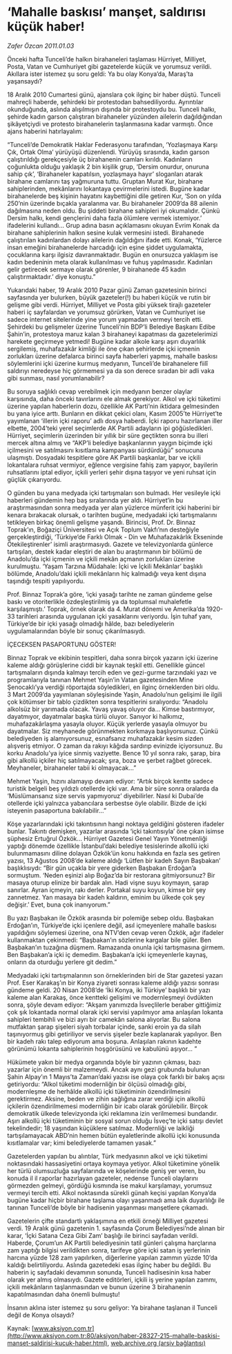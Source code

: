 # ‘Mahalle baskısı’ manşet, saldırısı küçük haber!

*Zafer Özcan 2011.01.03*

<font class="agenda2NewsSpot">
 Önceki hafta Tunceli’de halkın birahaneleri taşlaması Hürriyet, Milliyet, Posta, Vatan ve Cumhuriyet gibi gazetelerde küçük ve yorumsuz verildi. Akıllara ister istemez şu soru geldi: Ya bu olay Konya’da, Maraş’ta yaşansaydı?
</font>
<font class="newsDetail">
 <p>
  <p class="MsoNormal">
   18 Aralık 2010 Cumartesi günü, ajanslara çok ilginç bir haber düştü. Tunceli mahreçli haberde, şehirdeki bir protestodan bahsediliyordu. Ayrıntılar okunduğunda, aslında alışılmışın dışında bir protestoydu bu. Tunceli halkı, şehirde kadın garson çalıştıran birahaneler yüzünden ailelerin dağıldığından şikâyetçiydi ve protesto birahanelerin taşlanmasına kadar varmıştı. Önce ajans haberini hatırlayalım:
  </p>
  <p class="MsoNormal">
   “Tunceli’de Demokratik Haklar Federasyonu tarafından, ‘Yozlaşmaya Karşı Çık, Ortak Olma’ yürüyüşü düzenlendi. Yürüyüş sırasında, kadın garson çalıştırıldığı gerekçesiyle üç birahanenin camları kırıldı. Kadınların çoğunlukta olduğu yaklaşık 2 bin kişilik grup, ‘Dersim onurdur, onuruna sahip çık’, ‘Birahaneler kapatılsın, yozlaşmaya hayır’ sloganları atarak birahane camlarını taş yağmuruna tuttu. Gruptan Murat Kur, birahane sahiplerinden, mekânlarını lokantaya çevirmelerini istedi. Bugüne kadar birahanelerde beş kişinin hayatını kaybettiğini dile getiren Kur, ‘Son on yılda 250’nin üzerinde bıçakla yaralanma var. Bu birahaneler 2009’da 88 ailenin dağılmasına neden oldu. Bu şiddeti birahane sahipleri iyi okumalıdır. Çünkü Dersim halkı, kendi gençlerini daha fazla ölümlere vermek istemiyor.’ ifadelerini kullandı… Grup adına basın açıklamasını okuyan Evrim Konak da birahane sahiplerinin halkın sesine kulak vermesini istedi. Birahanede çalıştırılan kadınlardan dolayı ailelerin dağıldığını ifade etti. Konak, ‘Yüzlerce insan emeğini birahanelerde harcadığı için eşine şiddet uygulamakta, çocuklarına karşı ilgisiz davranmaktadır. Bugün en onursuzca yaklaşım ise kadın bedeninin meta olarak kullanılması ve fuhuş yapılmasıdır. Kadınları gelir getirecek sermaye olarak görenler, 9 birahanede 45 kadın çalıştırmaktadır.’ diye konuştu.”
  </p>
  <p class="MsoNormal">
   Yukarıdaki haber, 19 Aralık 2010 Pazar günü Zaman gazetesinin birinci sayfasında yer bulurken, büyük gazeteler(!) bu haberi küçük ve rutin bir gelişme gibi verdi. Hürriyet, Milliyet ve Posta gibi yüksek tirajlı gazeteler haberi iç sayfalardan ve yorumsuz görürken, Vatan ve Cumhuriyet ise sadece internet sitelerinde yine yorum yapmadan vermeyi tercih etti. Şehirdeki bu gelişmeler üzerine Tunceli’nin BDP’li Belediye Başkanı Edibe Şahin’in, protestoya maruz kalan 3 birahaneyi kapatması da gazetelerimizi harekete geçirmeye yetmedi! Bugüne kadar alkole karşı aşırı duyarlılık sergilemiş, muhafazakâr kimliği ile öne çıkan şehirlerde içki içmenin zorlukları üzerine defalarca birinci sayfa haberleri yapmış, mahalle baskısı söylemlerini içki üzerine kurmuş medyanın, Tunceli’de birahanelere fiilî saldırıyı neredeyse hiç görmemesi ya da son derece sıradan bir adli vaka gibi sunması, nasıl yorumlanabilir?
  </p>
  <p class="MsoNormal">
   Bu soruya sağlıklı cevap verebilmek için medyanın benzer olaylar karşısında, daha önceki tavırlarını ele almak gerekiyor. Alkol ve içki tüketimi üzerine yapılan haberlerin dozu, özellikle AK Parti’nin iktidara gelmesinden bu yana iyice arttı. Bunların en dikkat çekici olanı, Kasım 2005’te Hürriyet’te yayımlanan ‘illerin içki raporu’ adlı dosya haberdi. İçki raporu hazırlanan iller elbette, 2004’teki yerel seçimlerde AK Partili adayların ipi göğüsledikleri. Hürriyet, seçimlerin üzerinden bir yıllık bir süre geçtikten sonra bu illeri mercek altına almış ve “AKP’li belediye başkanlarının yaygın biçimde içki içilmesini ve satılmasını kısıtlama kampanyası sürdürdüğü” sonucuna ulaşmıştı. Dosyadaki tespitlere göre AK Partili başkanlar, bar ve içkili lokantalara ruhsat vermiyor, eğlence vergisine fahiş zam yapıyor, bayilerin ruhsatlarını iptal ediyor, içkili yerleri şehir dışına taşıyor ve yeni ruhsat için güçlük çıkarıyordu.
  </p>
  <p class="MsoNormal">
   O günden bu yana medyada içki tartışmaları son bulmadı. Her vesileyle içki haberleri gündemin hep baş sıralarında yer aldı. Hürriyet’in bu araştırmasından sonra medyada yer alan yüzlerce münferit içki haberini bir kenara bırakacak olursak, o tarihten bugüne, medyadaki içki tartışmalarını tetikleyen birkaç önemli gelişme yaşandı. Birincisi, Prof. Dr. Binnaz Toprak’ın, Boğaziçi Üniversitesi ve Açık Toplum Vakfı’nın desteğiyle gerçekleştirdiği, ‘Türkiye’de Farklı Olmak - Din ve Muhafazakârlık Ekseninde Ötekileştirenler’ isimli araştırmasıydı. Gazete ve televizyonlarda günlerce tartışılan, destek kadar eleştiri de alan bu araştırmanın bir bölümü de Anadolu’da içki içmenin ve içkili mekân açmanın zorlukları üzerine kurulmuştu. ‘Yaşam Tarzına Müdahale: İçki ve İçkili Mekânlar’ başlıklı bölümde, Anadolu’daki içkili mekânların hiç kalmadığı veya kent dışına taşındığı tespiti yapılıyordu.
  </p>
  <p class="MsoNormal">
   Prof. Binnaz Toprak’a göre, ‘içki yasağı tarihte ne zaman gündeme gelse baskı ve otoriterlikle özdeşleştirilmiş ya da toplumsal muhalefetle karşılaşmıştı.’ Toprak, örnek olarak da 4. Murat dönemi ve Amerika’da 1920-33 tarihleri arasında uygulanan içki yasaklarını veriyordu. İşin tuhaf yanı, Türkiye’de bir içki yasağı olmadığı hâlde, bazı belediyelerin uygulamalarından böyle bir sonuç çıkarılmasıydı.
  </p>
  <p class="MsoNormal">
   İÇECEKSEN PASAPORTUNU GÖSTER!
  </p>
  <p class="MsoNormal">
   Binnaz Toprak ve ekibinin tespitleri, daha sonra birçok yazarın içki üzerine kaleme aldığı görüşlerine ciddi bir kaynak teşkil etti. Genellikle güncel tartışmaların dışında kalmayı tercih eden ve gezi-gurme tarzındaki yazı ve programlarıyla tanınan Mehmet Yaşin’in Vatan gazetesinden Mine Şenocaklı’ya verdiği röportajda söyledikleri, en ilginç örneklerden biri oldu. 3 Mart 2009’da yayımlanan söyleşisinde Yaşin, Anadolu’nun gelişimi ile ilgili çok kötümser bir tablo çizdikten sonra tespitlerini sıralıyordu: “Anadolu alkolsüz bir yarımada olacak. Yavaş yavaş oluyor da... Kimse bastırmıyor, dayatmıyor, dayatmalar başka türlü oluyor. Sanıyor ki halkımız, muhafazakârlaşma yasayla oluyor. Küçük yerlerde yasayla olmuyor bu dayatmalar. Siz meyhanede görünmekten korkmaya başlıyorsunuz. Çünkü belediyeden iş alamıyorsunuz, esnafsanız muhafazakâr kesim sizden alışveriş etmiyor. O zaman da rakıyı kâğıda sardırıp evinizde içiyorsunuz. Bu korku Anadolu’ya iyice sinmiş vaziyette. Bence 10 yıl sonra rakı, şarap, bira gibi alkollü içkiler hiç satılmayacak; şıra, boza ve şerbet rağbet görecek. Meyhaneler, birahaneler tabii ki olmayacak...”
  </p>
  <p class="MsoNormal">
   Mehmet Yaşin, hızını alamayıp devam ediyor: “Artık birçok kentte sadece turistik belgeli beş yıldızlı otellerde içki var. Ama bir süre sonra oralarda da ‘Müslümansanız size servis yapmıyoruz’ diyebilirler. Nasıl ki Dubai’de otellerde içki yalnızca yabancılara serbestse öyle olabilir. Bizde de içki isteyenin pasaportuna bakılabilir...”
  </p>
  <p class="MsoNormal">
   Köşe yazarlarındaki içki takıntısının hangi noktaya geldiğini gösteren ifadeler bunlar. Takıntı demişken, yazarlar arasında ‘içki takıntısıyla’ öne çıkan isimse şüphesiz Ertuğrul Özkök… Hürriyet Gazetesi Genel Yayın Yönetmenliği yaptığı dönemde özellikle İstanbul’daki belediye tesislerinde alkollü içki bulunmamasını diline dolayan Özkök’ün konu hakkında en fazla ses getiren yazısı, 13 Ağustos 2008’de kaleme aldığı ‘Lütfen bir kadeh Sayın Başbakan’ başlıklısıydı: “Bir gün uçakla bir yere giderken Başbakan Erdoğan’a sormuştum. ‘Neden eşinizi alıp Boğaz’da bir restorana gitmiyorsunuz? Bir masaya oturup elinize bir bardak alın. Hadi vişne suyu koymayın, şarap sanırlar. Ayran içmeyin, rakı derler. Portakal suyu koyun, kimse bir şey zannetmez. Yan masaya bir kadeh kaldırın, eminim bu ülkede çok şey değişir.’ Evet, buna çok inanıyorum.”
  </p>
  <p class="MsoNormal">
   Bu yazı Başbakan ile Özkök arasında bir polemiğe sebep oldu. Başbakan Erdoğan’ın, Türkiye’de içki içenlere değil, asıl içmeyenlere mahalle baskısı yapıldığını söylemesi üzerine, ona NTV’den cevap veren Özkök, ağır ifadeler kullanmaktan çekinmedi: “Başbakan’ın sözlerine kargalar bile güler. Ben Başbakan’ın tuzağına düşmem. Ramazanda onunla içki tartışmasına girmem. Ben Başbakan’a içki iç demedim. Başbakan’a içki içmeyenlerle kaynaş, onların da oturduğu yerlere git dedim.”
  </p>
  <p class="MsoNormal">
   Medyadaki içki tartışmalarının son örneklerinden biri de Star gazetesi yazarı Prof. Eser Karakaş’ın bir Konya ziyareti sonrası kaleme aldığı yazısı sonrası gündeme geldi. 20 Nisan 2008’de ‘İki Konya, iki Türkiye’ başlıklı bir yazı kaleme alan Karakaş, önce kentteki gelişimi ve modernleşmeyi övdükten sonra, şöyle devam ediyor: “Akşam yanımızda İsveçlilerle beraber gittiğimiz çok şık lokantada normal olarak içki servisi yapılmıyor ama anlaşılan lokanta sahipleri tembihli ve bizi ayrı bir camekân salona alıyorlar. Bu salona mutfaktan şarap şişeleri siyah torbalar içinde, sanki eroin ya da silah taşınıyormuş gibi getiriliyor ve servis şişeler bezle kaplanarak yapılıyor. Ben bir kadeh rakı talep ediyorum ama boşuna. Anlaşılan rakının kadehte görünümü lokanta sahiplerinin hoşgörüsünü ve kabulünü aşıyor… ”
  </p>
  <p class="MsoNormal">
   Hükümete yakın bir medya organında böyle bir yazının çıkması, bazı yazarlar için önemli bir malzemeydi. Ancak aynı gezi grubunda bulunan Şahin Alpay’ın 1 Mayıs’ta Zaman’daki yazısı ise olaya çok farklı bir bakış açısı getiriyordu: “Alkol tüketimi modernliğin bir ölçüsü olmadığı gibi, modernleşme de herhâlde alkollü içki tüketiminin özendirilmesini gerektirmez. Aksine, beden ve zihin sağlığına zarar verdiği için alkollü içkilerin özendirilmemesi modernliğin bir icabı olarak görülebilir. Birçok demokratik ülkede televizyonda içki reklamına izin verilmemesi bundandır. Aşırı alkollü içki tüketiminin bir sosyal sorun olduğu İsveç’te içki satışı devlet tekelindedir; 18 yaşından küçüklere satılmaz. Modernliği ve laikliği tartışılamayacak ABD’nin hemen bütün eyaletlerinde alkollü içki konusunda kısıtlamalar var; kimi belediyelerde tamamen yasak.”
  </p>
  <p class="MsoNormal">
   Gazetelerden yapılan bu alıntılar, Türk medyasının alkol ve içki tüketimi noktasındaki hassasiyetini ortaya koymaya yetiyor. Alkol tüketimine yönelik her türlü olumsuzluğa sayfalarında ve köşelerinde geniş yer veren, bu konuda il il raporlar hazırlayan gazeteler, nedense Tunceli olaylarını görmezden gelmeyi, gördüğü kısmında ise makul karşılamayı, yorumsuz vermeyi tercih etti. Alkol noktasında sürekli günah keçisi yapılan Konya’da bugüne kadar hiçbir birahane taşlama olayı yaşanmadı ama laik duyarlılığı ile tanınan Tunceli’de böyle bir hadisenin yaşanması manşetlere çıkamadı.
  </p>
  <p class="MsoNormal">
   Gazetelerin çifte standartlı yaklaşımına en etkili örneği Milliyet gazetesi verdi. 19 Aralık günü gazetenin 1. sayfasında Çorum Belediyesi’nde alınan bir karar, ‘İçki Satana Ceza Gibi Zam’ başlığı ile birinci sayfadan verildi. Haberde, Çorum’un AK Partili belediyesinin tatil günleri çalışma harçlarına zam yaptığı bilgisi verildikten sonra, tarifeye göre içki satan iş yerlerinin harcına yüzde 128 zam yapılırken, diğerlerine yapılan zammın yüzde 10’da kaldığı belirtiliyordu. Aslında gazetedeki esas ilginç haber bu değildi. Bu haberin iç sayfadaki devamının sonunda, Tunceli hadisesinin kısa haber olarak yer almış olmasıydı. Gazete editörleri, içkili iş yerine yapılan zammı, içkili mekânların taşlanmasından ve bunun üzerine 3 birahanenin kapatılmasından daha önemli bulmuştu!
  </p>
  <p class="MsoNormal">
   İnsanın aklına ister istemez şu soru geliyor: Ya birahane taşlanan il Tunceli değil de Konya olsaydı?
  </p>
 </p>
</font>

Kaynak: [www.aksiyon.com.tr](http://www.aksiyon.com.tr:80/aksiyon/haber-28327-215-mahalle-baskisi-manset-saldirisi-kucuk-haber.html), [web.archive.org (arşiv bağlantısı)](http://web.archive.org/web/20110120175159/http://www.aksiyon.com.tr:80/aksiyon/haber-28327-215-mahalle-baskisi-manset-saldirisi-kucuk-haber.html)
